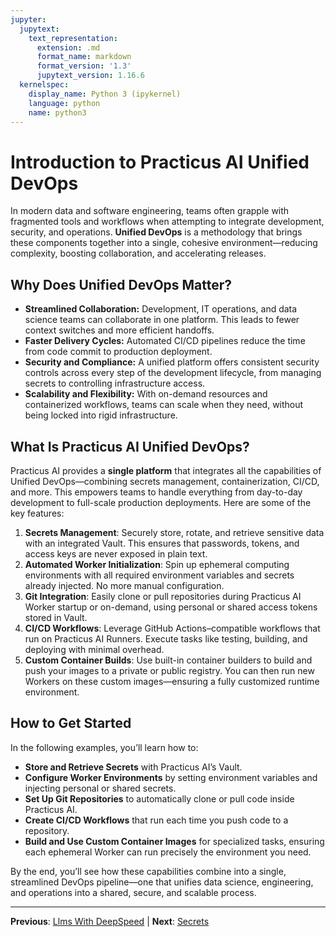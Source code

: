 ```yaml
---
jupyter:
  jupytext:
    text_representation:
      extension: .md
      format_name: markdown
      format_version: '1.3'
      jupytext_version: 1.16.6
  kernelspec:
    display_name: Python 3 (ipykernel)
    language: python
    name: python3
---
```


# Introduction to Practicus AI Unified DevOps

In modern data and software engineering, teams often grapple with fragmented tools and workflows when attempting to integrate development, security, and operations. **Unified DevOps** is a methodology that brings these components together into a single, cohesive environment—reducing complexity, boosting collaboration, and accelerating releases. 

## Why Does Unified DevOps Matter?
- **Streamlined Collaboration:** Development, IT operations, and data science teams can collaborate in one platform. This leads to fewer context switches and more efficient handoffs.
- **Faster Delivery Cycles:** Automated CI/CD pipelines reduce the time from code commit to production deployment.
- **Security and Compliance:** A unified platform offers consistent security controls across every step of the development lifecycle, from managing secrets to controlling infrastructure access.
- **Scalability and Flexibility:** With on-demand resources and containerized workflows, teams can scale when they need, without being locked into rigid infrastructure.

## What Is Practicus AI Unified DevOps?
Practicus AI provides a **single platform** that integrates all the capabilities of Unified DevOps—combining secrets management, containerization, CI/CD, and more. This empowers teams to handle everything from day-to-day development to full-scale production deployments. Here are some of the key features:

1. **Secrets Management**: Securely store, rotate, and retrieve sensitive data with an integrated Vault. This ensures that passwords, tokens, and access keys are never exposed in plain text.
2. **Automated Worker Initialization**: Spin up ephemeral computing environments with all required environment variables and secrets already injected. No more manual configuration.
3. **Git Integration**: Easily clone or pull repositories during Practicus AI Worker startup or on-demand, using personal or shared access tokens stored in Vault.
4. **CI/CD Workflows**: Leverage GitHub Actions–compatible workflows that run on Practicus AI Runners. Execute tasks like testing, building, and deploying with minimal overhead.
5. **Custom Container Builds**: Use built-in container builders to build and push your images to a private or public registry. You can then run new Workers on these custom images—ensuring a fully customized runtime environment.

## How to Get Started
In the following examples, you’ll learn how to:
- **Store and Retrieve Secrets** with Practicus AI’s Vault.
- **Configure Worker Environments** by setting environment variables and injecting personal or shared secrets.
- **Set Up Git Repositories** to automatically clone or pull code inside Practicus AI.
- **Create CI/CD Workflows** that run each time you push code to a repository.
- **Build and Use Custom Container Images** for specialized tasks, ensuring each ephemeral Worker can run precisely the environment you need.

By the end, you’ll see how these capabilities combine into a single, streamlined DevOps pipeline—one that unifies data science, engineering, and operations into a shared, secure, and scalable process.


---

**Previous**: [Llms With DeepSpeed](../distributed-computing/deepspeed/llm-fine-tuning/llms-with-deepspeed.md) | **Next**: [Secrets](secrets.md)

